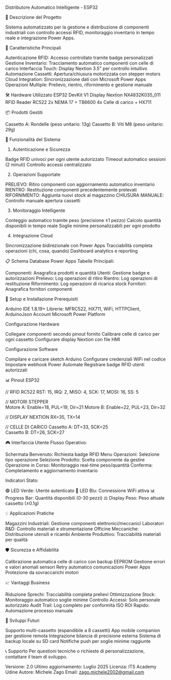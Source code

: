 Distributore Automatico Intelligente - ESP32

📝 Descrizione del Progetto

Sistema automatizzato per la gestione e distribuzione di componenti industriali con controllo accessi RFID, monitoraggio inventario in tempo reale e integrazione Power Apps.

🎯 Caratteristiche Principali

Autenticazione RFID: Accesso controllato tramite badge personalizzati
Gestione Inventario: Tracciamento automatico componenti con celle di carico
Interfaccia Touch: Display Nextion 3.5" per controllo intuitivo
Automazione Cassetti: Apertura/chiusura motorizzata con stepper motors
Cloud Integration: Sincronizzazione dati con Microsoft Power Apps
Operazioni Multiple: Prelievo, rientro, rifornimento e gestione manuale

🛠️ Hardware Utilizzato
ESP32 DevKit V1
Display Nextion NX4832K035_011
RFID Reader RC522
2x NEMA 17 + TB6600
4x Celle di carico + HX711

📦 Prodotti Gestiti

Cassetto A: Rondelle (peso unitario: 13g)
Cassetto B: Viti M8 (peso unitario: 29g)

🚀 Funzionalità del Sistema
1. Autenticazione e Sicurezza

Badge RFID univoci per ogni utente autorizzato
Timeout automatico sessioni (2 minuti)
Controllo accessi centralizzato

2. Operazioni Supportate

PRELIEVO: Ritiro componenti con aggiornamento automatico inventario
RIENTRO: Restituzione componenti precedentemente prelevati
RIFORNIMENTO: Aggiunta nuovi stock al magazzino
CHIUSURA MANUALE: Controllo manuale apertura cassetti

3. Monitoraggio Intelligente

Conteggio automatico tramite peso (precisione ±1 pezzo)
Calcolo quantità disponibili in tempo reale
Soglie minime personalizzabili per ogni prodotto

4. Integrazione Cloud

Sincronizzazione bidirezionale con Power Apps
Tracciabilità completa operazioni (chi, cosa, quando)
Dashboard analytics e reporting

📋 Schema Database Power Apps
Tabelle Principali:

Componenti: Anagrafica prodotti e quantità
Utenti: Gestione badge e autorizzazioni
Prelievo: Log operazioni di ritiro
Rientro: Log operazioni di restituzione
Rifornimento: Log operazioni di ricarica stock
Fornitori: Anagrafica fornitori componenti

🔧 Setup e Installazione
Prerequisiti

Arduino IDE 1.8.19+
Librerie: MFRC522, HX711, WiFi, HTTPClient, ArduinoJson
Account Microsoft Power Platform

Configurazione Hardware

Collegare componenti secondo pinout fornito
Calibrare celle di carico per ogni cassetto
Configurare display Nextion con file HMI

Configurazione Software

Compilare e caricare sketch Arduino
Configurare credenziali WiFi nel codice
Impostare webhook Power Automate
Registrare badge RFID utenti autorizzati

📊 Pinout ESP32

// RFID RC522
RST: 15, IRQ: 2, MISO: 4, SCK: 17, MOSI: 16, SS: 5

// MOTORI STEPPER  
Motore A: Enable=18, PUL=19, Dir=21
Motore B: Enable=22, PUL=23, Dir=32

// DISPLAY NEXTION
RX=35, TX=14

// CELLE DI CARICO
Cassetto A: DT=33, SCK=25  
Cassetto B: DT=26, SCK=27

🎮 Interfaccia Utente
Flusso Operativo:

Schermata Benvenuto: Richiesta badge RFID
Menu Operazioni: Selezione tipo operazione
Selezione Prodotto: Scelta componente da gestire
Operazione in Corso: Monitoraggio real-time peso/quantità
Conferma: Completamento e aggiornamento inventario

Indicatori Stato:

🟢 LED Verde: Utente autenticato
🔵 LED Blu: Connessione WiFi attiva
📊 Progress Bar: Quantità disponibili (0-30 pezzi)
⚖️ Display Peso: Peso attuale cassetto (±0.1g)

💡 Applicazioni Pratiche

Magazzini Industriali: Gestione componenti elettronici/meccanici
Laboratori R&D: Controllo materiali e strumentazione
Officine Meccaniche: Distribuzione utensili e ricambi
Ambiente Produttivo: Tracciabilità materiali per qualità

🛡️ Sicurezza e Affidabilità

Calibrazione automatica celle di carico con backup EEPROM
Gestione errori e valori anomali sensori
Retry automatico comunicazioni Power Apps
Protezione da sovraccarichi motori

📈 Vantaggi Business

Riduzione Sprechi: Tracciabilità completa prelievi
Ottimizzazione Stock: Monitoraggio automatico soglie minime
Controllo Accessi: Solo personale autorizzato
Audit Trail: Log completo per conformità ISO
ROI Rapido: Automazione processo manuale

🔮 Sviluppi Futuri

 Supporto multi-cassetto (espandibile a 8 cassetti)
 App mobile companion per gestione remota
 Integrazione bilancia di precisione esterna
 Sistema di backup locale su SD card
 Notifiche push per soglie minime raggiunte

📞 Supporto
Per questioni tecniche o richieste di personalizzazione, contattare il team di sviluppo.

Versione: 2.0
Ultimo aggiornamento: Luglio 2025
Licenza: ITS Academy Udine
Autore: Michele Zago
Email: zago.michele2002@gmail.com
